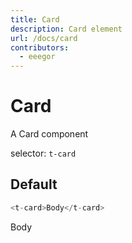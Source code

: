 ```yaml
---
title: Card
description: Card element
url: /docs/card
contributors:
  - eeegor
---
```


# Card

A Card component

selector: `t-card`

## Default

```javascript
<t-card>Body</t-card>
```

<div class="demo-container">
  <t-card>Body</t-card>
</div>
